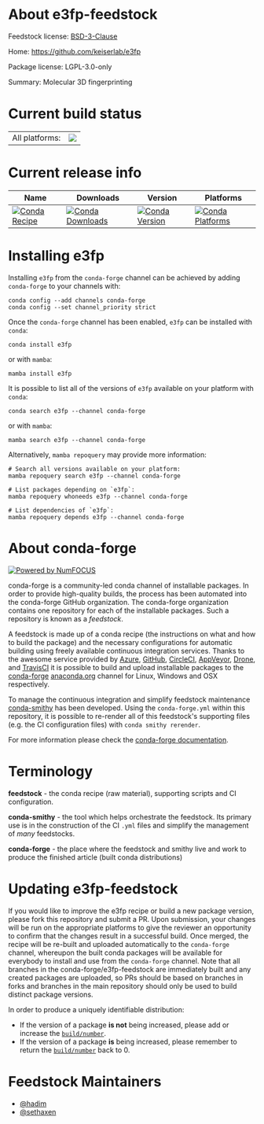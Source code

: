 About e3fp-feedstock
====================

Feedstock license: [BSD-3-Clause](https://github.com/conda-forge/e3fp-feedstock/blob/main/LICENSE.txt)

Home: https://github.com/keiserlab/e3fp

Package license: LGPL-3.0-only

Summary: Molecular 3D fingerprinting

Current build status
====================


<table><tr><td>All platforms:</td>
    <td>
      <a href="https://dev.azure.com/conda-forge/feedstock-builds/_build/latest?definitionId=10535&branchName=main">
        <img src="https://dev.azure.com/conda-forge/feedstock-builds/_apis/build/status/e3fp-feedstock?branchName=main">
      </a>
    </td>
  </tr>
</table>

Current release info
====================

| Name | Downloads | Version | Platforms |
| --- | --- | --- | --- |
| [![Conda Recipe](https://img.shields.io/badge/recipe-e3fp-green.svg)](https://anaconda.org/conda-forge/e3fp) | [![Conda Downloads](https://img.shields.io/conda/dn/conda-forge/e3fp.svg)](https://anaconda.org/conda-forge/e3fp) | [![Conda Version](https://img.shields.io/conda/vn/conda-forge/e3fp.svg)](https://anaconda.org/conda-forge/e3fp) | [![Conda Platforms](https://img.shields.io/conda/pn/conda-forge/e3fp.svg)](https://anaconda.org/conda-forge/e3fp) |

Installing e3fp
===============

Installing `e3fp` from the `conda-forge` channel can be achieved by adding `conda-forge` to your channels with:

```
conda config --add channels conda-forge
conda config --set channel_priority strict
```

Once the `conda-forge` channel has been enabled, `e3fp` can be installed with `conda`:

```
conda install e3fp
```

or with `mamba`:

```
mamba install e3fp
```

It is possible to list all of the versions of `e3fp` available on your platform with `conda`:

```
conda search e3fp --channel conda-forge
```

or with `mamba`:

```
mamba search e3fp --channel conda-forge
```

Alternatively, `mamba repoquery` may provide more information:

```
# Search all versions available on your platform:
mamba repoquery search e3fp --channel conda-forge

# List packages depending on `e3fp`:
mamba repoquery whoneeds e3fp --channel conda-forge

# List dependencies of `e3fp`:
mamba repoquery depends e3fp --channel conda-forge
```


About conda-forge
=================

[![Powered by
NumFOCUS](https://img.shields.io/badge/powered%20by-NumFOCUS-orange.svg?style=flat&colorA=E1523D&colorB=007D8A)](https://numfocus.org)

conda-forge is a community-led conda channel of installable packages.
In order to provide high-quality builds, the process has been automated into the
conda-forge GitHub organization. The conda-forge organization contains one repository
for each of the installable packages. Such a repository is known as a *feedstock*.

A feedstock is made up of a conda recipe (the instructions on what and how to build
the package) and the necessary configurations for automatic building using freely
available continuous integration services. Thanks to the awesome service provided by
[Azure](https://azure.microsoft.com/en-us/services/devops/), [GitHub](https://github.com/),
[CircleCI](https://circleci.com/), [AppVeyor](https://www.appveyor.com/),
[Drone](https://cloud.drone.io/welcome), and [TravisCI](https://travis-ci.com/)
it is possible to build and upload installable packages to the
[conda-forge](https://anaconda.org/conda-forge) [anaconda.org](https://anaconda.org/)
channel for Linux, Windows and OSX respectively.

To manage the continuous integration and simplify feedstock maintenance
[conda-smithy](https://github.com/conda-forge/conda-smithy) has been developed.
Using the ``conda-forge.yml`` within this repository, it is possible to re-render all of
this feedstock's supporting files (e.g. the CI configuration files) with ``conda smithy rerender``.

For more information please check the [conda-forge documentation](https://conda-forge.org/docs/).

Terminology
===========

**feedstock** - the conda recipe (raw material), supporting scripts and CI configuration.

**conda-smithy** - the tool which helps orchestrate the feedstock.
                   Its primary use is in the construction of the CI ``.yml`` files
                   and simplify the management of *many* feedstocks.

**conda-forge** - the place where the feedstock and smithy live and work to
                  produce the finished article (built conda distributions)


Updating e3fp-feedstock
=======================

If you would like to improve the e3fp recipe or build a new
package version, please fork this repository and submit a PR. Upon submission,
your changes will be run on the appropriate platforms to give the reviewer an
opportunity to confirm that the changes result in a successful build. Once
merged, the recipe will be re-built and uploaded automatically to the
`conda-forge` channel, whereupon the built conda packages will be available for
everybody to install and use from the `conda-forge` channel.
Note that all branches in the conda-forge/e3fp-feedstock are
immediately built and any created packages are uploaded, so PRs should be based
on branches in forks and branches in the main repository should only be used to
build distinct package versions.

In order to produce a uniquely identifiable distribution:
 * If the version of a package **is not** being increased, please add or increase
   the [``build/number``](https://docs.conda.io/projects/conda-build/en/latest/resources/define-metadata.html#build-number-and-string).
 * If the version of a package **is** being increased, please remember to return
   the [``build/number``](https://docs.conda.io/projects/conda-build/en/latest/resources/define-metadata.html#build-number-and-string)
   back to 0.

Feedstock Maintainers
=====================

* [@hadim](https://github.com/hadim/)
* [@sethaxen](https://github.com/sethaxen/)

